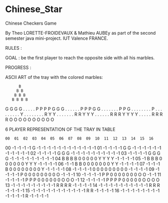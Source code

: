 # Chinese_Star
Chinese Checkers Game

By Theo LORETTE-FROIDEVAUX & Mathieu AUBEy as part of the second semester java mini-project.
IUT Valence FRANCE.

	
	
RULES :

GOAL : be the first player to reach the opposite side with all his marbles.

PROGRESS :



ASCII ART of the tray with the colored marbles:

          B
         B B
        B B B
       B B B B
G G G G . . . . . P P P P
 G G G . . . . . . P P P
  G G . . . . . . . P P
   G . . . . . . . . P
    . . . . . . . . .
   Y . . . . . . . . R
  Y Y . . . . . . . R R
 Y Y Y . . . . . . R R R
Y Y Y Y . . . . . R R R R
         O O O O
          O O O
           O O
            O 
            
            
6 PLAYER REPRESENTATION OF THE TRAY IN TABLE

	00	01	02	03	04	05	06	07	08	09	10	11	12	13	14	15	16
00	-1	-1	-1	-1	G	-1	-1	-1	-1	-1	-1	-1	-1	-1	-1	-1	-1
01	-1	-1	-1	-1	G	G	-1	-1	-1	-1	-1	-1	-1	-1	-1	-1	-1
02	-1	-1	-1	-1	G	G	G	-1	-1	-1	-1	-1	-1	-1	-1	-1	-1
03	-1	-1	-1	-1	G	G	G	G	-1	-1	-1	-1	-1	-1	-1	-1	-1
04	B	B	B	B	0	0	0	0	0	Y	Y	Y	Y	-1	-1	-1	-1
05	-1	B	B	B	0	0	0	0	0	0	Y	Y	Y	-1	-1	-1	-1
06	-1	-1	B	B	0	0	0	0	0	0	0	Y	Y	-1	-1	-1	-1
07	-1	-1	-1	B	0	0	0	0	0	0	0	0	Y	-1	-1	-1	-1
08	-1	-1	-1	-1	0	0	0	0	0	0	0	0	0	-1	-1	-1	-1
09	-1	-1	-1	-1	P	0	0	0	0	0	0	0	0	O	-1	-1	-1
10	-1	-1	-1	-1	P	P	0	0	0	0	0	0	0	O	O	-1	-1
11	-1	-1	-1	-1	P	P	P	0	0	0	0	0	0	O	O	O	-1
12	-1	-1	-1	-1	P	P	P	P	0	0	0	0	0	O	O	O	O
13	-1	-1	-1	-1	-1	-1	-1	-1	-1	R	R	R	R	-1	-1	-1	-1
14	-1	-1	-1	-1	-1	-1	-1	-1	-1	-1	R	R	R	-1	-1	-1	-1
15	-1	-1	-1	-1	-1	-1	-1	-1	-1	-1	-1	R	R	-1	-1	-1	-1
16	-1	-1	-1	-1	-1	-1	-1	-1	-1	-1	-1	-1	R	-1	-1	-1	-1

